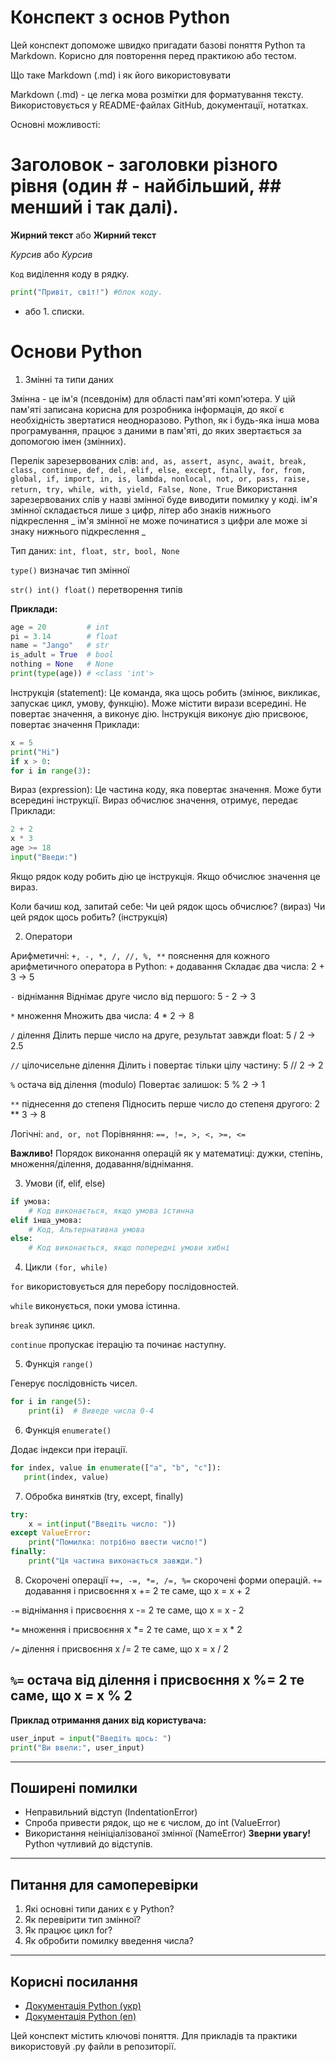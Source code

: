 
# Конспект з основ Python

Цей конспект допоможе швидко пригадати базові поняття Python та Markdown. Корисно для повторення перед практикою або тестом.

Що таке Markdown (.md) і як його використовувати

Markdown (.md) - це легка мова розмітки для форматування тексту. Використовується у README-файлах GitHub, документації, нотатках.

Основні можливості:

# Заголовок - заголовки різного рівня (один # - найбільший, ## менший і так далі).

**Жирний текст** або __Жирний текст__

*Курсив* або _Курсив_

`Код` виділення коду в рядку.
```python
print("Привіт, світ!") #блок коду.
```
- або 1. списки.

# Основи Python

1. Змінні та типи даних

Змінна - це ім'я (псевдонім) для області пам'яті комп'ютера. У цій пам'яті записана корисна для розробника інформація, до якої є необхідність звертатися неодноразово. Python, як і будь-яка інша мова програмування, працює з даними в пам'яті, до яких звертається за допомогою імен (змінних).

Перелік зарезервованих слів: `and, as, assert, async, await, break, class, continue, def, del, elif, else, except, finally, for, from, global, if, import, in, is, lambda, nonlocal, not, or, pass, raise, return, try, while, with, yield, False, None, True`
Використання зарезервованих слів у назві змінної буде виводити помилку у коді.
ім'я змінної складається лише з цифр, літер або знаків нижнього підкреслення _
ім'я змінної не може починатися з цифри але може зі знаку нижнього підкреслення _

Тип даних:
`int, float, str, bool, None`

`type()` визначає тип змінної

`str() int() float()` перетворення типів

**Приклади:**
```python
age = 20         # int
pi = 3.14        # float
name = "Jango"   # str
is_adult = True  # bool
nothing = None   # None
print(type(age)) # <class 'int'>
```
Інструкція (statement):
Це команда, яка щось робить (змінює, викликає, запускає цикл, умову, функцію).
Може містити вирази всередині.
Не повертає значення, а виконує дію.
Інструкція виконує дію присвоює, повертає значення
Приклади:
```python
x = 5
print("Hi")
if x > 0:
for i in range(3):
```
Вираз (expression):
Це частина коду, яка повертає значення.
Може бути всередині інструкції.
Вираз обчислює значення, отримує, передає
Приклади:
```python
2 + 2
x * 3
age >= 18
input("Введи:")
```
Якщо рядок коду робить дію це інструкція.
Якщо обчислює значення це вираз.

Коли бачиш код, запитай себе:
Чи цей рядок щось обчислює? (вираз)
Чи цей рядок щось робить? (інструкція)

2. Оператори

Арифметичні: `+, -, *, /, //, %, **`
пояснення для кожного арифметичного оператора в Python:
`+` додавання
Складає два числа: 2 + 3 -> 5

`-` віднімання
Віднімає друге число від першого: 5 - 2 -> 3

`*` множення
Множить два числа: 4 * 2 -> 8

`/` ділення
Ділить перше число на друге, результат завжди float: 5 / 2 -> 2.5

`//` цілочисельне ділення
Ділить і повертає тільки цілу частину: 5 // 2 -> 2

`%` остача від ділення (modulo)
Повертає залишок: 5 % 2 -> 1

`**` піднесення до степеня
Підносить перше число до степеня другого: 2 ** 3 -> 8

Логічні: `and, or, not`
Порівняння: `==, !=, >, <, >=, <=`

**Важливо!** Порядок виконання операцій як у математиці: дужки, степінь, множення/ділення, додавання/віднімання.

3. Умови (if, elif, else)
```python
if умова:
    # Код виконається, якщо умова істинна
elif інша_умова:
    # Код, Альтернативна умова
else:
    # Код виконається, якщо попередні умови хибні
```
4. Цикли `(for, while)`

`for` використовується для перебору послідовностей.

`while` виконується, поки умова істинна.

`break` зупиняє цикл.

`continue` пропускає ітерацію та починає наступну.

5. Функція `range()`

Генерує послідовність чисел.
```python
for i in range(5):
    print(i)  # Виведе числа 0-4
```
6. Функція `enumerate()`

Додає індекси при ітерації.
```python
for index, value in enumerate(["a", "b", "c"]):
   print(index, value)
```
7. Обробка винятків (try, except, finally)
```python
try:
    x = int(input("Введіть число: "))
except ValueError:
    print("Помилка: потрібно ввести число!")
finally:
    print("Ця частина виконається завжди.")
```
8. Скорочені операції
`+=, -=, *=, /=, %=` скорочені форми операцій.
`+=` додавання і присвоєння
x += 2 те саме, що x = x + 2

`-=` віднімання і присвоєння
x -= 2 те саме, що x = x - 2

`*=` множення і присвоєння
x *= 2 те саме, що x = x * 2

`/=` ділення і присвоєння
x /= 2 те саме, що x = x / 2

`%=` остача від ділення і присвоєння
x %= 2 те саме, що x = x % 2
---
**Приклад отримання даних від користувача:**
```python
user_input = input("Введіть щось: ")
print("Ви ввели:", user_input)
```
---
## Поширені помилки
- Неправильний відступ (IndentationError)
- Спроба привести рядок, що не є числом, до int (ValueError)
- Використання неініціалізованої змінної (NameError)
**Зверни увагу!** Python чутливий до відступів.
---
## Питання для самоперевірки
1. Які основні типи даних є у Python?
2. Як перевірити тип змінної?
3. Як працює цикл for?
4. Як обробити помилку введення числа?
---
## Корисні посилання
- [Документація Python (укр)](https://docs.python.org/uk/3/)
- [Документація Python (en)](https://docs.python.org/3/)

Цей конспект містить ключові поняття. Для прикладів та практики використовуй .py файли в репозиторії.